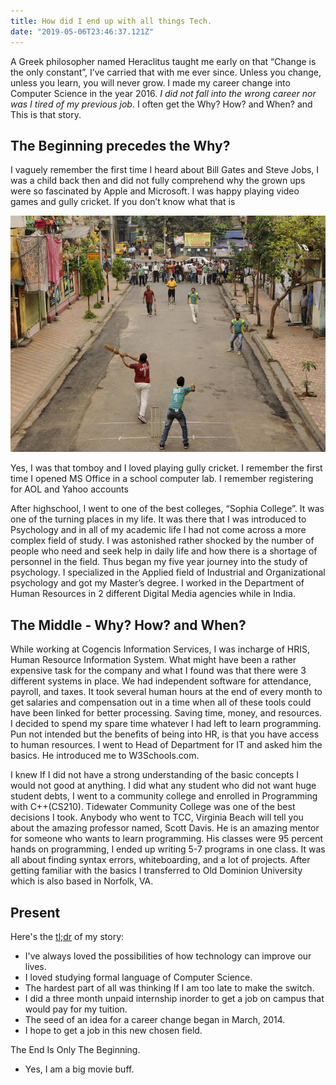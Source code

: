 ```yaml
---
title: How did I end up with all things Tech.
date: "2019-05-06T23:46:37.121Z"
---
```


A Greek philosopher named Heraclitus taught me early on that “Change is the only constant”, I’ve carried that with me ever since. Unless you change, unless you learn, you will never grow. I made my career change into Computer Science in the year 2016. *I did not fall into the wrong career nor was I tired of my previous job*. I often get the Why? How? and When? and This is that story.

## The Beginning precedes the Why?
I vaguely remember the first time I heard about Bill Gates and Steve Jobs, I was a child back then and did not fully comprehend why the grown ups were so fascinated by Apple and Microsoft. I was happy playing video games and gully cricket. If you don’t know what that is

![Image](gully.jpeg "Gully cricket being played in India.")

Yes, I was that tomboy and I loved playing gully cricket. I remember the first time I opened MS Office in a school computer lab. I remember registering for AOL and Yahoo accounts

After highschool, I went to one of the best colleges, “Sophia College”. It was one of the turning places in my life. It was there that I was introduced to Psychology and in all of my academic life I had not come across a more complex field of study. I was astonished rather shocked by the number of people who need and seek help in daily life and how there is a shortage of personnel in the field. Thus began my five year journey into the study of psychology. I specialized in the Applied field of Industrial and Organizational psychology and got my Master’s degree. I worked in the Department of Human Resources in 2 different Digital Media agencies while in India.

## The Middle - Why? How? and When?

While working at Cogencis Information Services,  I was incharge of HRIS, Human Resource Information System. What might have been a rather expensive task for the company and what I found was that there were 3 different systems in place. We had independent software for attendance, payroll, and taxes. It took several human hours at the end of every month to get salaries and compensation out in a time when all of these tools could have been linked for better processing. Saving time, money, and resources. I decided to spend my spare time whatever I had left to learn programming. Pun not intended but the benefits of being into HR, is that you have access to human resources. I went to Head of Department for IT and asked him the basics. He introduced me to W3Schools.com.

I knew If I did not have a strong understanding of the basic concepts I would not good at anything. I did what any student who did not want huge student debts, I went to a community college and enrolled in Programming with C++(CS210). Tidewater Community College was one of the best decisions I took. Anybody who went to TCC, Virginia Beach will tell you about the amazing professor named, Scott Davis. He is an amazing mentor for someone who wants to learn programming. His classes were 95 percent hands on programming, I ended up writing 5-7 programs in one class. It was all about finding syntax errors, whiteboarding, and a lot of projects.
After getting familiar with the basics I transferred to Old Dominion University which is also based in Norfolk, VA.

## Present

Here's the [tl;dr](https://en.wikipedia.org/wiki/Wikipedia:Too_long;_didn%27t_read) of my story:

- I've always loved the possibilities of how technology can improve our lives.
- I loved studying formal language of Computer Science.
- The hardest part of all was thinking If I am too late to make the switch.
- I did a three month unpaid internship inorder to get a job on campus that would pay for my tuition.
- The seed of an idea for a career change began in March, 2014.
- I hope to get a job in this new chosen field.

The End Is Only The Beginning.

- Yes, I am a big movie buff. 